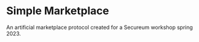 # Simple Marketplace

An artificial marketplace protocol created for a Secureum workshop spring 2023.
